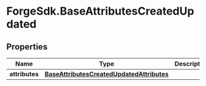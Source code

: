 # ForgeSdk.BaseAttributesCreatedUpdated

## Properties
Name | Type | Description | Notes
------------ | ------------- | ------------- | -------------
**attributes** | [**BaseAttributesCreatedUpdatedAttributes**](BaseAttributesCreatedUpdatedAttributes.md) |  | [optional] 


